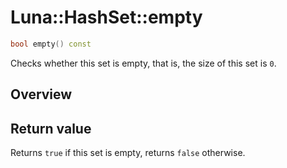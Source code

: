 # Luna::HashSet::empty

```c++
bool empty() const
```

Checks whether this set is empty, that is, the size of this set is `0`. 

## Overview


## Return value
Returns `true` if this set is empty, returns `false` otherwise. 

